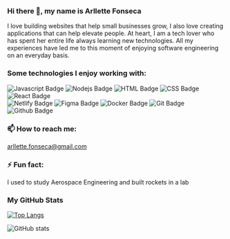 
### Hi there 👋, my name is Arllette Fonseca
I love building websites that help small businesses grow, I also love creating applications that can help elevate people. At heart, I am a tech lover who has spent her entire life always learning new technologies. All my experiences have led me to this moment of enjoying software engineering on an everyday basis.

### Some technologies I enjoy working with:
![Javascript Badge](https://img.shields.io/badge/JavaScript-F7DF1E?style=for-the-badge&logo=javascript&logoColor=black)
![Nodejs Badge](https://img.shields.io/badge/NodeJS-339933?style=for-the-badge&logo=node.js&logoColor=black)
![HTML Badge](https://img.shields.io/badge/HTML5-E34F26?style=for-the-badge&logo=html5&logoColor=white)
![CSS Badge](https://img.shields.io/badge/CSS3-1572B6?style=for-the-badge&logo=css3&logoColor=white)
![React Badge](https://img.shields.io/badge/React-20232A?style=for-the-badge&logo=react&logoColor=61DAFB)
<br>
![Netlify Badge](https://img.shields.io/badge/Netlify-00C7B7?style=for-the-badge&logo=netlify&logoColor=white)
![Figma Badge](https://img.shields.io/badge/Figma-F24E1E?style=for-the-badge&logo=figma&logoColor=white)
![Docker Badge](https://img.shields.io/badge/Docker-2496ED?style=for-the-badge&logo=docker&logoColor=white)
![Git Badge](https://img.shields.io/badge/Git-F05032?style=for-the-badge&logo=git&logoColor=white)
![Github Badge](https://img.shields.io/badge/Github-181717?style=for-the-badge&logo=git&logoColor=white)






### 📫 How to reach me: 
arllette.fonseca@gmail.com
### ⚡ Fun fact:
I used to study Aerospace Engineering and  built rockets in a lab 


### My GitHub Stats

[![Top Langs](https://github-readme-stats.vercel.app/api/top-langs/?username=ArlletteFonseca)](https://github.com/anuraghazra/github-readme-stats)

![GitHub stats](https://github-readme-stats.vercel.app/api?username=ArlletteFonseca&show_icons=true)  

